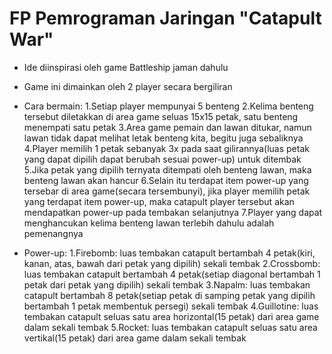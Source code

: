 # FP Pemrograman Jaringan "Catapult War"

- Ide diinspirasi oleh game Battleship jaman dahulu

- Game ini dimainkan oleh 2 player secara bergiliran

- Cara bermain:
1.Setiap player mempunyai 5 benteng
2.Kelima benteng tersebut diletakkan di area game seluas 15x15 petak, satu benteng menempati satu petak
3.Area game pemain dan lawan ditukar, namun lawan tidak dapat melihat letak benteng kita, begitu juga sebaliknya
4.Player memilih 1 petak sebanyak 3x pada saat gilirannya(luas petak yang dapat dipilih
  dapat berubah sesuai power-up) untuk ditembak
5.Jika petak yang dipilih ternyata ditempati oleh benteng lawan, maka benteng lawan akan hancur
6.Selain itu terdapat item power-up yang tersebar di area game(secara tersembunyi), jika player memilih
  petak yang terdapat item power-up, maka catapult player tersebut akan mendapatkan power-up pada tembakan selanjutnya
7.Player yang dapat menghancukan kelima benteng lawan terlebih dahulu adalah pemenangnya

- Power-up:
1.Firebomb: luas tembakan catapult bertambah 4 petak(kiri, kanan, atas, bawah dari petak yang dipilih) sekali tembak
2.Crossbomb: luas tembakan catapult bertambah 4 petak(setiap diagonal bertambah 1 petak dari petak yang dipilih) sekali tembak
3.Napalm: luas tembakan catapult bertambah 8 petak(setiap petak di samping petak yang dipilih bertambah 1 petak membentuk persegi) sekali tembak
4.Guillotine: luas tembakan catapult seluas satu area horizontal(15 petak) dari area game dalam sekali tembak
5.Rocket: luas tembakan catapult seluas satu area vertikal(15 petak) dari area game dalam sekali tembak

